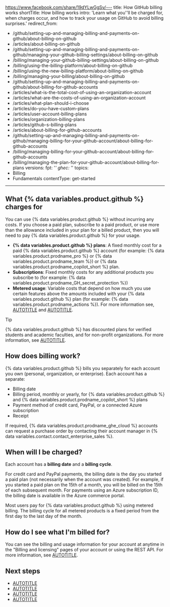 https://www.facebook.com/share/19dYLwGgSv/---
title: How GitHub billing works
shortTitle: How billing works
intro: 'Learn what you''ll be charged for, when charges occur, and how to track your usage on GitHub to avoid billing surprises.'
redirect_from:
  - /github/setting-up-and-managing-billing-and-payments-on-github/about-billing-on-github
  - /articles/about-billing-on-github
  - /github/setting-up-and-managing-billing-and-payments-on-github/managing-your-github-billing-settings/about-billing-on-github
  - /billing/managing-your-github-billing-settings/about-billing-on-github
  - /billing/using-the-billing-platform/about-billing-on-github
  - /billing/using-the-new-billing-platform/about-billing-on-github
  - /billing/managing-your-billing/about-billing-on-github
  - /github/setting-up-and-managing-billing-and-payments-on-github/about-billing-for-github-accounts
  - /articles/what-is-the-total-cost-of-using-an-organization-account
  - /articles/what-are-the-costs-of-using-an-organization-account
  - /articles/what-plan-should-i-choose
  - /articles/do-you-have-custom-plans
  - /articles/user-account-billing-plans
  - /articles/organization-billing-plans
  - /articles/github-s-billing-plans
  - /articles/about-billing-for-github-accounts
  - /github/setting-up-and-managing-billing-and-payments-on-github/managing-billing-for-your-github-account/about-billing-for-github-accounts
  - /billing/managing-billing-for-your-github-account/about-billing-for-github-accounts
  - /billing/managing-the-plan-for-your-github-account/about-billing-for-plans
versions:
  fpt: '*'
  ghec: '*'
topics:
  - Billing
  - Fundamentals
contentType: get-started
---

<!-- 
Audience: All users
JTBD: When I decide I want to pay for increased access, I need to understand what and how GitHub will charge me, so that I feel confident that I have been billed correctly and don't get any surprises. -->

## What {% data variables.product.github %} charges for

You can use {% data variables.product.github %} without incurring any costs. If you choose a paid plan, subscribe to a paid product, or use more than the allowance included in your plan for a billed product, then you will need to pay {% data variables.product.github %} for your usage.

* **{% data variables.product.github %} plans**: A fixed monthly cost for a paid {% data variables.product.github %} account (for example: {% data variables.product.prodname_pro %} or {% data variables.product.prodname_team %}) or {% data variables.product.prodname_copilot_short %} plan.
* **Subscriptions**: Fixed monthly costs for any additional products you subscribe to (for example: {% data variables.product.prodname_GH_secret_protection %})
* **Metered usage**: Variable costs that depend on how much you use certain features above the amounts included with your {% data variables.product.github %} plan (for example: {% data variables.product.prodname_actions %}). For more information see, [AUTOTITLE](/billing/reference/product-usage-included) and [AUTOTITLE](/billing/tutorials/set-up-budgets).

> [!TIP]
> {% data variables.product.github %} has discounted plans for verified students and academic faculties, and for non-profit organizations. For more information, see [AUTOTITLE](/billing/managing-the-plan-for-your-github-account/discounted-plans-for-github-accounts).

## How does billing work?

{% data variables.product.github %} bills you separately for each account you own (personal, organization, or enterprise). Each account has a separate:

* Billing date
* Billing period, monthly or yearly, for {% data variables.product.github %} and {% data variables.product.prodname_copilot_short %} plans
* Payment method of credit card, PayPal, or a connected Azure subscription
* Receipt

If required, {% data variables.product.prodname_ghe_cloud %} accounts can request a purchase order by contacting their account manager in {% data variables.contact.contact_enterprise_sales %}.

## When will I be charged?

Each account has a **billing date** and a **billing cycle**.

For credit card and PayPal payments, the billing date is the day you started a paid plan (not necessarily when the account was created). For example, if you started a paid plan on the 15th of a month, you will be billed on the 15th of each subsequent month. For payments using an Azure subscription ID, the billing date is available in the Azure commerce portal.

Most users pay for {% data variables.product.github %} using metered billing. The billing cycle for all metered products is a fixed period from the first day to the last day of the month.

## How do I see what I'm billed for?

You can see the billing and usage information for your account at anytime in the "Billing and licensing" pages of your account or using the REST API. For more information, see [AUTOTITLE](/billing/how-tos/products/view-product-use).

## Next steps

* [AUTOTITLE](/get-started/learning-about-github/types-of-github-accounts)
* [AUTOTITLE](/billing/managing-your-billing/managing-your-payment-and-billing-information)
* [AUTOTITLE](/billing/tutorials/set-up-budgets)
* [AUTOTITLE](/billing/how-tos/set-up-payment/add-sales-tax-certificate)
